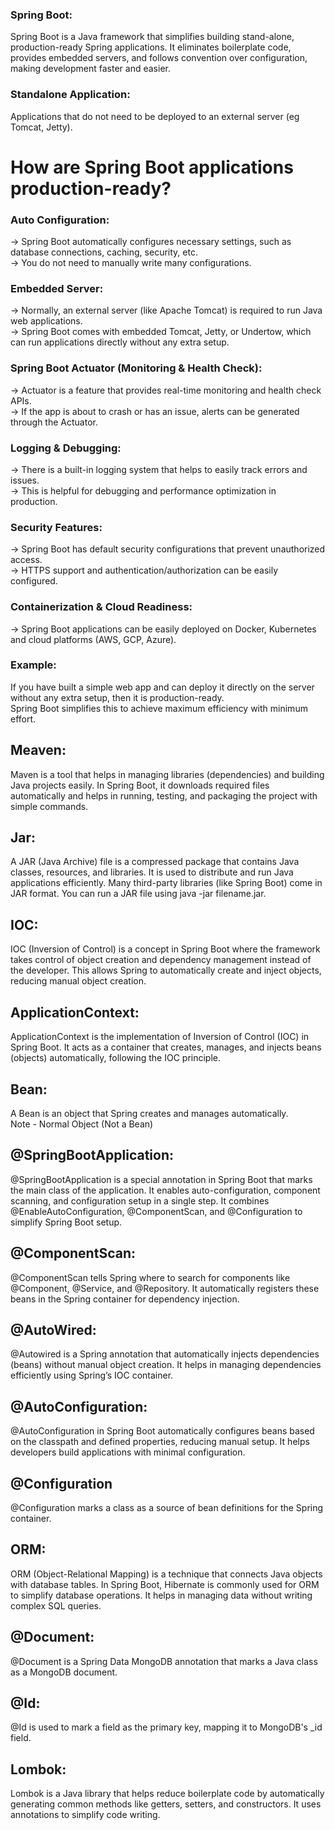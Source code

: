 ### Spring Boot: 
Spring Boot is a Java framework that simplifies building stand-alone, production-ready Spring applications. It eliminates boilerplate code, provides embedded servers,
and follows convention over configuration, making development faster and easier.

### Standalone Application:
Applications that do not need to be deployed to an external server (eg Tomcat, Jetty).

# How are Spring Boot applications production-ready?

### Auto Configuration:

-> Spring Boot automatically configures necessary settings, such as database connections, caching, security, etc.</br>
-> You do not need to manually write many configurations.</br>

### Embedded Server:

-> Normally, an external server (like Apache Tomcat) is required to run Java web applications.</br>
-> Spring Boot comes with embedded Tomcat, Jetty, or Undertow, which can run applications directly without any extra setup.</br>

### Spring Boot Actuator (Monitoring & Health Check):
-> Actuator is a feature that provides real-time monitoring and health check APIs.</br>
-> If the app is about to crash or has an issue, alerts can be generated through the Actuator.</br>

### Logging & Debugging:

-> There is a built-in logging system that helps to easily track errors and issues.</br>
-> This is helpful for debugging and performance optimization in production.</br>

### Security Features:

-> Spring Boot has default security configurations that prevent unauthorized access.</br>
-> HTTPS support and authentication/authorization can be easily configured.</br>

### Containerization & Cloud Readiness:

-> Spring Boot applications can be easily deployed on Docker, Kubernetes and cloud platforms (AWS, GCP, Azure).</br>


### Example:
If you have built a simple web app and can deploy it directly on the server without any extra setup, then it is production-ready.</br>
Spring Boot simplifies this to achieve maximum efficiency with minimum effort.</br>

## Meaven: 
Maven is a tool that helps in managing libraries (dependencies) and building Java projects easily. In Spring Boot, it downloads required files automatically and helps in running, testing, and packaging the project with simple commands.

## Jar: 
A JAR (Java Archive) file is a compressed package that contains Java classes, resources, and libraries. It is used to distribute and run Java applications efficiently. Many third-party libraries (like Spring Boot) come in JAR format. You can run a JAR file using java -jar filename.jar.

## IOC: 
IOC (Inversion of Control) is a concept in Spring Boot where the framework takes control of object creation and dependency management instead of the developer. This allows Spring to automatically create and inject objects, reducing manual object creation. 

## ApplicationContext:
ApplicationContext is the implementation of Inversion of Control (IOC) in Spring Boot. It acts as a container that creates, manages, and injects beans (objects) automatically, following the IOC principle.

## Bean:
A Bean is an object that Spring creates and manages automatically.</br>
Note - Normal Object (Not a Bean)

## @SpringBootApplication:
@SpringBootApplication is a special annotation in Spring Boot that marks the main class of the application. It enables auto-configuration, component scanning, and configuration setup in a single step. It combines @EnableAutoConfiguration, @ComponentScan, and @Configuration to simplify Spring Boot setup.

## @ComponentScan: 
@ComponentScan tells Spring where to search for components like @Component, @Service, and @Repository. It automatically registers these beans in the Spring container for dependency injection.

## @AutoWired:
@Autowired is a Spring annotation that automatically injects dependencies (beans) without manual object creation. It helps in managing dependencies efficiently using Spring’s IOC container.

## @AutoConfiguration:
@AutoConfiguration in Spring Boot automatically configures beans based on the classpath and defined properties, reducing manual setup. It helps developers build applications with minimal configuration.

## @Configuration
@Configuration marks a class as a source of bean definitions for the Spring container.

## ORM: 
ORM (Object-Relational Mapping) is a technique that connects Java objects with database tables. In Spring Boot, Hibernate is commonly used for ORM to simplify database operations. It helps in managing data without writing complex SQL queries.

## @Document:
@Document is a Spring Data MongoDB annotation that marks a Java class as a MongoDB document. 

## @Id:
@Id is used to mark a field as the primary key, mapping it to MongoDB's _id field.

## Lombok:
Lombok is a Java library that helps reduce boilerplate code by automatically generating common methods like getters, setters, and constructors. It uses annotations to simplify code writing.
